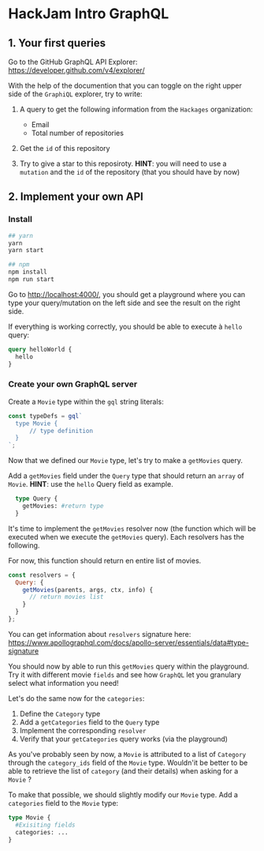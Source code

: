 # HackJam Intro GraphQL

## 1. Your first queries

Go to the GitHub GraphQL API Explorer: https://developer.github.com/v4/explorer/

With the help of the documention that you can toggle on the right upper side of the `GraphiQL` explorer, try to write:

1. A query to get the following information from the `Hackages` organization:

   - Email
   - Total number of repositories

2. Get the `id` of this repository
3. Try to give a star to this reposiroty. **HINT**: you will need to use a `mutation` and the `id` of the repository (that you should have by now)

## 2. Implement your own API

### Install

```bash
## yarn
yarn
yarn start

## npm
npm install
npm run start
```

Go to [http://localhost:4000/](http://localhost:4000/), you should get a playground where you can type your query/mutation on the left side and see the result on the right side.

If everything is working correctly, you should be able to execute à `hello` query:

```graphql
query helloWorld {
  hello
}
```

### Create your own GraphQL server

Create a `Movie` type within the `gql` string literals:

```javascript
const typeDefs = gql`
  type Movie {
      // type definition
  }
`;
```

Now that we defined our `Movie` type, let's try to make a `getMovies` query.

Add a `getMovies` field under the `Query` type that should return an `array` of `Movie`. **HINT**: use the `hello` Query field as example.

```graphql
  type Query {
    getMovies: #return type
  }
```

It's time to implement the `getMovies` resolver now (the function which will be executed when we execute the `getMovies` query). Each resolvers has the following.

For now, this function should return en entire list of movies.

```javascript
const resolvers = {
  Query: {
    getMovies(parents, args, ctx, info) {
      // return movies list
    }
  }
};
```

You can get information about `resolvers` signature here: https://www.apollographql.com/docs/apollo-server/essentials/data#type-signature

You should now by able to run this `getMovies` query within the playground. Try it with different movie `fields` and see how `GraphQL` let you granulary select what information you need!

Let's do the same now for the `categories`:

1. Define the `Category` type
2. Add a `getCategories` field to the `Query` type
3. Implement the corresponding `resolver`
4. Verify that your `getCategories` query works (via the playground)

As you've probably seen by now, a `Movie` is attributed to a list of `Category` through the `category_ids` field of the `Movie` type. Wouldn'it be better to be able to retrieve the list of `category` (and their details) when asking for a `Movie` ?

To make that possible, we should slightly modify our `Movie` type. Add a `categories` field to the `Movie` type:

```graphql
type Movie {
  #Exisiting fields
  categories: ...
}
```
